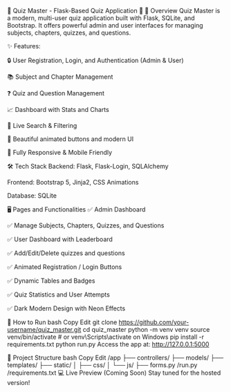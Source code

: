 🌟 Quiz Master - Flask-Based Quiz Application 🌟
🚀 Overview
Quiz Master is a modern, multi-user quiz application built with Flask, SQLite, and Bootstrap. It offers powerful admin and user interfaces for managing subjects, chapters, quizzes, and questions.

✨ Features:

🔒 User Registration, Login, and Authentication (Admin & User)

📚 Subject and Chapter Management

❓ Quiz and Question Management

📈 Dashboard with Stats and Charts

🔎 Live Search & Filtering

🎨 Beautiful animated buttons and modern UI

📱 Fully Responsive & Mobile Friendly

🛠️ Tech Stack
Backend: Flask, Flask-Login, SQLAlchemy

Frontend: Bootstrap 5, Jinja2, CSS Animations

Database: SQLite

🖥️ Pages and Functionalities
✅ Admin Dashboard

✅ Manage Subjects, Chapters, Quizzes, and Questions

✅ User Dashboard with Leaderboard

✅ Add/Edit/Delete quizzes and questions

✅ Animated Registration / Login Buttons

✅ Dynamic Tables and Badges

✅ Quiz Statistics and User Attempts

✅ Dark Modern Design with Neon Effects

🚀 How to Run
bash
Copy
Edit
git clone https://github.com/your-username/quiz_master.git
cd quiz_master
python -m venv venv
source venv/bin/activate  # or venv\Scripts\activate on Windows
pip install -r requirements.txt
python run.py
Access the app at: http://127.0.0.1:5000

📂 Project Structure
bash
Copy
Edit
/app
├── controllers/
├── models/
├── templates/
├── static/
│   ├── css/
│   └── js/
├── forms.py
/run.py
/requirements.txt
💻 Live Preview (Coming Soon)
Stay tuned for the hosted version!